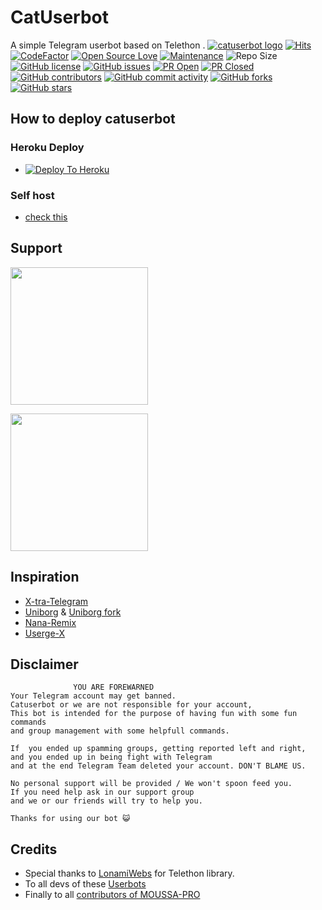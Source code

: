 # CatUserbot
A simple Telegram userbot based on Telethon .
[![catuserbot logo](https://telegra.ph/file/30a31c94e3b80c147bc15.jpg)](https://dashboard.heroku.com/new?button-url=https%3A%2F%2Fgithub.com%2FMOUSSA-AR%2Fmoussa-bot%2Ftree%2Fbugs&template=https%3A%2F%2Fgithub.com%2FMOUSSA-AR%2Fmoussa-bot)
[![Hits](https://hits.seeyoufarm.com/api/count/incr/badge.svg?url=https%3A%2F%2Fgithub.com%2FMOUSSA-AR%2Fmoussa-bot&count_bg=%2379C83D&title_bg=%23555555&icon=&icon_color=%23E7E7E7&title=hits&edge_flat=false)](https://github.com/MOUSSA-AR/moussa-bot)
[![CodeFactor](https://www.codefactor.io/repository/github/MOUSSA-AR/moussa-bot/badge?&style=flat-square)](https://www.codefactor.io/repository/github/MOUSSA-AR/moussa-bot)
[![Open Source Love](https://badges.frapsoft.com/os/v2/open-source.png?v=103)](https://github.com/ellerbrock/open-source-badges/)
[![Maintenance](https://img.shields.io/badge/Maintained%3F-yes-green?&style=flat-square)](https://GitHub.com/MOUSSA-AR/moussa-bot/graphs/commit-activity) 
![Repo Size](https://img.shields.io/github/repo-size/MOUSSA-AR/moussa-bot?&style=flat-square&logo=github)
[![GitHub license](https://img.shields.io/github/license/MOUSSA-AR/moussa-bot?&style=flat-square&logo=github)](https://github.com/MOUSSA-AR/moussa-bot/blob/master/LICENSE)
[![GitHub issues](https://img.shields.io/github/issues/MOUSSA-AR/moussa-bot?&style=flat-square&logo=github)](https://github.com/MOUSSA-AR/moussa-bot/issues)
[![PR Open](https://img.shields.io/github/issues-pr/MOUSSA-AR/moussa-bot?&style=flat-square&logo=github)](https://github.com/MOUSSA-AR/moussa-bot/pulls)
[![PR Closed](https://img.shields.io/github/issues-pr-closed/MOUSSA-AR/moussa-bot?&style=flat-square&logo=github)](https://github.com/MOUSSA-AR/moussa-bot/pulls?q=is:closed)
[![GitHub contributors](https://img.shields.io/github/contributors/MOUSSA-AR/moussa-bot?&style=flat-square&logo=github)](https://GitHub.com/MOUSSA-AR/moussa-bot/graphs/contributors/)
[![GitHub commit activity](https://img.shields.io/github/commit-activity/m/MOUSSA-AR/moussa-bot?&style=flat-square&logo=github)](https://github.com/MOUSSA-AR/moussa-bot/graphs/commit-activity)
[![GitHub forks](https://img.shields.io/github/forks/MOUSSA-AR/moussa-bot?&style=flat-square&logo=github)](https://github.com/MOUSSA-AR/moussa-bot/fork)
[![GitHub stars](https://img.shields.io/github/stars/MOUSSA-AR/moussa-bot?&style=flat-square&logo=github)](https://github.com/MOUSSA-AR/moussa-bot/stargazers)



## How to deploy catuserbot
### Heroku Deploy
  - [![Deploy To Heroku](https://www.herokucdn.com/deploy/button.svg)](https://github.com/MOUSSA-AR/pro-pack)

### Self host
  - [check this](https://moussa-bot.gitbook.io/moussa-bot/tutorial/self-host)
  
## Support
   <a href="https://t.me/moussa_pro"><img src="https://img.shields.io/badge/Channel%20Support%3F-yes-green?&style=flat-square?&logo=telegram" width=220px></a></p>
   <a href="https://t.me/moussa_pro_groop"><img src="https://img.shields.io/badge/Group%20Support%3F-yes-green?&style=flat-square?&logo=telegram" width=220px></a></p>
   
## Inspiration
   - [X-tra-Telegram](https://github.com/Dark-Princ3/X-tra-Telegram)
   - [Uniborg](https://github.com/SpEcHiDe/UniBorg) & [Uniborg fork](https://github.com/ravana69/PornHub)
   - [Nana-Remix](https://github.com/pokurt/Nana-Remix)
   - [Userge-X](https://github.com/code-rgb/USERGE-X/)
   
## Disclaimer

```
              YOU ARE FOREWARNED
Your Telegram account may get banned.   
Catuserbot or we are not responsible for your account, 
This bot is intended for the purpose of having fun with some fun commands 
and group management with some helpfull commands.

If  you ended up spamming groups, getting reported left and right, 
and you ended up in being fight with Telegram 
and at the end Telegram Team deleted your account. DON'T BLAME US.

No personal support will be provided / We won't spoon feed you. 
If you need help ask in our support group 
and we or our friends will try to help you.

Thanks for using our bot 😺
```

## Credits
   - Special thanks to [LonamiWebs](https://github.com/LonamiWebs/Telethon/) for Telethon library.
   - To all devs of these [Userbots](https://github.com/MOUSSA-AR/moussa-bot/tree/bugs#inspiration)
   - Finally to all [contributors of MOUSSA-PRO](https://github.com/MOUSSA-AR/moussa-bot/graphs/contributors)
